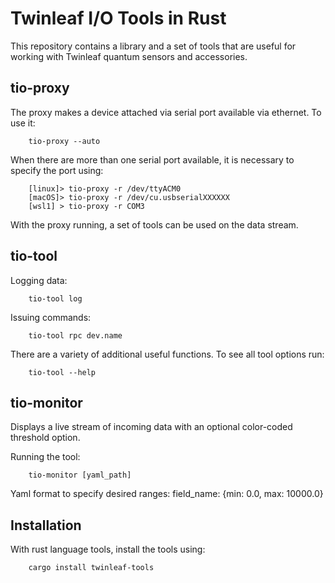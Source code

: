 # Twinleaf I/O Tools in Rust

This repository contains a library and a set of tools that are useful for working with Twinleaf quantum sensors and accessories. 

## tio-proxy

The proxy makes a device attached via serial port available via ethernet. To use it:

		tio-proxy --auto

When there are more than one serial port available, it is necessary to specify the port using:

		[linux]> tio-proxy -r /dev/ttyACM0
		[macOS]> tio-proxy -r /dev/cu.usbserialXXXXXX
		[wsl1] > tio-proxy -r COM3

With the proxy running, a set of tools can be used on the data stream. 

## tio-tool

Logging data:
		
		tio-tool log

Issuing commands:
		
		tio-tool rpc dev.name

There are a variety of additional useful functions. To see all tool options run:

		tio-tool --help

## tio-monitor

Displays a live stream of incoming data with an optional color-coded threshold option.

Running the tool:

		tio-monitor [yaml_path]

Yaml format to specify desired ranges:
		field_name: {min: 0.0, max: 10000.0}

## Installation

With rust language tools, install the tools using:

		cargo install twinleaf-tools
